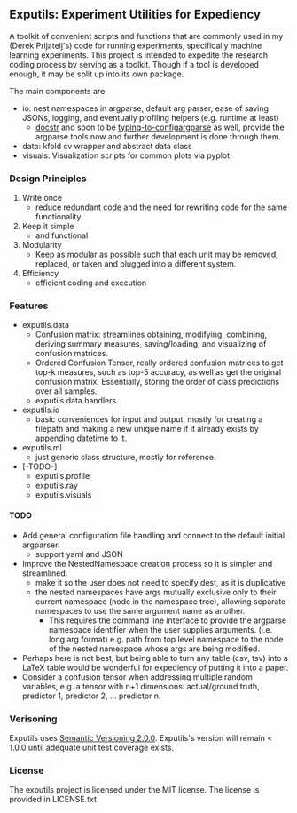 ## Exputils: Experiment Utilities for Expediency

A toolkit of convenient scripts and functions that are commonly used in my (Derek Prijatelj's) code for running experiments, specifically machine learning experiments.
This project is intended to expedite the research coding process by serving as a toolkit.
Though if a tool is developed enough, it may be split up into its own package.

The main components are:

- io: nest namespaces in argparse, default arg parser, ease of saving JSONs, logging, and eventually profiling helpers (e.g. runtime at least)
    - [docstr](https://github.com/prijatelj/docstr) and soon to be [typing-to-configargparse](https://github.com/prijatelj/typing-to-configargparse) as well, provide the argparse tools now and further development is done through them.
- data: kfold cv wrapper and abstract data class
- visuals: Visualization scripts for common plots via pyplot

### Design Principles

1. Write once
    - reduce redundant code and the need for rewriting code for the same functionality.
2. Keep it simple
    - and functional
3. Modularity
    - Keep as modular as possible such that each unit may be removed, replaced, or taken and plugged into a different system.
4. Efficiency
    - efficient coding and execution

### Features

- exputils.data
    - Confusion matrix: streamlines obtaining, modifying, combining, deriving summary measures, saving/loading, and visualizing of confusion matrices.
    - Ordered Confusion Tensor, really ordered confusion matrices to get top-k measures, such as top-5 accuracy, as well as get the original confusion matrix.
        Essentially, storing the order of class predictions over all samples.
    - exputils.data.handlers
- exputils.io
    - basic conveniences for input and output, mostly for creating a filepath and making a new unique name if it already exists by appending datetime to it.
- exputils.ml
    - just generic class structure, mostly for reference.
- [-TODO-]
    - exputils.profile
    - exputils.ray
    - exputils.visuals


#### TODO

+ Add general configuration file handling and connect to the default initial argparser.
    - support yaml and JSON
+ Improve the NestedNamespace creation process so it is simpler and streamlined.
    - make it so the user does not need to specify dest, as it is duplicative
    - the nested namespaces have args mutually exclusive only to their current namespace (node in the namespace tree), allowing separate namespaces to use the same argument name as another.
        + This requires the command line interface to provide the argparse namespace identifier when the user supplies arguments. (i.e. long arg format)
        e.g. path from top level namespace to the node of the nested namespace whose args are being modified.
+ Perhaps here is not best, but being able to turn any table (csv, tsv) into a LaTeX table would be wonderful for expediency of putting it into a paper.
+ Consider a confusion tensor when addressing multiple random variables, e.g. a tensor with n+1 dimensions: actual/ground truth, predictor 1, predictor 2, ... predictor n.

### Verisoning

Exputils uses [Semantic Versioning 2.0.0](https://semver.org/spec/v2.0.0.html).
Exputils's version will remain < 1.0.0 until adequate unit test coverage exists.

### License

The exputils project is licensed under the MIT license.
The license is provided in LICENSE.txt
